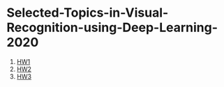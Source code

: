 # Selected-Topics-in-Visual-Recognition-using-Deep-Learning-2020
1. [HW1](https://github.com/jason7708/Selected-Topics-in-Visual-Recognition-using-Deep-Learning-2020/tree/main/STVRDL_hw1)  
2. [HW2](https://github.com/jason7708/Selected-Topics-in-Visual-Recognition-using-Deep-Learning-2020/tree/main/STVRDL_hw2)  
3. [HW3](https://github.com/jason7708/Selected-Topics-in-Visual-Recognition-using-Deep-Learning-2020/tree/main/STVRDL_hw3)
